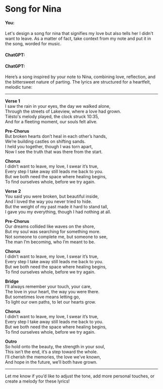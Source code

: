 # Song for Nina

#### You:
Let's design a song for nina that signifies my love but also tells her I didn't want to leave. As a matter of fact, take context from my note and put it in the song, worded for music. 

#### ChatGPT:


#### ChatGPT:
Here’s a song inspired by your note to Nina, combining love, reflection, and the bittersweet nature of parting. The lyrics are structured for a heartfelt, melodic tune:

---

**Verse 1**\
I saw the rain in your eyes, the day we walked alone,\
Through the streets of Lakeview, where a love had grown.\
Tiësto's melody played, the clock struck 10:35,\
And for a fleeting moment, our souls felt alive.

**Pre-Chorus**\
But broken hearts don’t heal in each other’s hands,\
We’re building castles on shifting sands.\
I held you together, though I was torn apart,\
Now I see the truth that was there from the start.

**Chorus**\
I didn’t want to leave, my love, I swear it’s true,\
Every step I take away still leads me back to you.\
But we both need the space where healing begins,\
To find ourselves whole, before we try again.

**Verse 2**\
You said you were broken, but beautiful inside,\
And I loved the way you never tried to hide.\
But the weight of my past made it hard to stand tall,\
I gave you my everything, though I had nothing at all.

**Pre-Chorus**\
Our dreams collided like waves on the shore,\
But my soul was searching for something more.\
Not someone to complete me, but someone to see,\
The man I’m becoming, who I’m meant to be.

**Chorus**\
I didn’t want to leave, my love, I swear it’s true,\
Every step I take away still leads me back to you.\
But we both need the space where healing begins,\
To find ourselves whole, before we try again.

**Bridge**\
I’ll always remember your touch, your care,\
The love in your heart, the way you were there.\
But sometimes love means letting go,\
To light our own paths, to let our hearts grow.

**Chorus**\
I didn’t want to leave, my love, I swear it’s true,\
Every step I take away still leads me back to you.\
But we both need the space where healing begins,\
To find ourselves whole, before we try again.

**Outro**\
So hold onto the beauty, the strength in your soul,\
This isn’t the end, it’s a step toward the whole.\
I’ll cherish the memories, the love we’ve known,\
And hope in the future, we’ll both have grown.

---

Let me know if you’d like to adjust the tone, add more personal touches, or create a melody for these lyrics!
